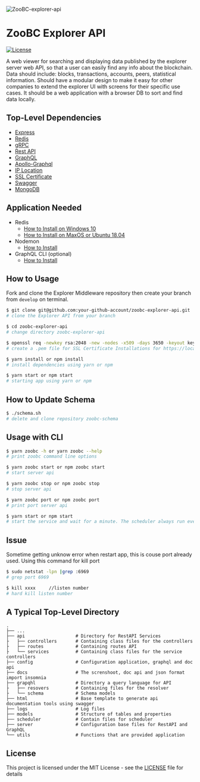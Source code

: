 ![ZooBC-explorer-api](https://user-images.githubusercontent.com/32409305/64093919-9f1b6900-cd8c-11e9-97a6-24385550a53c.png)

# ZooBC Explorer API

[![License](https://img.shields.io/badge/License-Apache%202.0-blue.svg)](https://opensource.org/licenses/Apache-2.0)

A web viewer for searching and displaying data published by the explorer server web API, so that a user can easily find any info about the blockchain. Data should include: blocks, transactions, accounts, peers, statistical information. Should have a modular design to make it easy for other companies to extend the explorer UI with screens for their specific use cases. It should be a web application with a browser DB to sort and find data locally.

## Top-Level Dependencies

- [Express](https://www.npmjs.com/package/express)
- [Redis](https://redis.io/topics/quickstart)
- [gRPC](https://grpc.io/docs/quickstart/node/)
- [Rest API](https://restfulapi.net/)
- [GraphQL](https://graphql.org/code/#javascript)
- [Apollo-Graphql](https://www.apollographql.com/docs/)
- [IP Location](https://www.npmjs.com/package/iplocation)
- [SSL Certificate](https://support.microfocus.com/kb/doc.php?id=7013103)
- [Swagger](https://swagger.io/)
- [MongoDB](https://www.mongodb.com/)

## Application Needed

- Redis
  - [How to Install on Windows 10](https://redislabs.com/blog/redis-on-windows-10/)
  - [How to Install on MaxOS or Ubuntu 18.04](https://www.digitalocean.com/community/tutorials/how-to-install-and-secure-redis-on-ubuntu-18-04)
- Nodemon
  - [How to Install](https://github.com/remy/nodemon#nodemon)
- GraphQL CLI (optional)
  - [How to Install](https://oss.prisma.io/content/graphql-cli/01-overview)

## How to Usage

Fork and clone the Explorer Middleware repository then create your branch from ```develop``` on terminal.

```bash
$ git clone git@github.com:your-github-account/zoobc-explorer-api.git
# clone the Explorer API from your branch

$ cd zoobc-explorer-api
# change directory zoobc-explorer-api

$ openssl req -newkey rsa:2048 -new -nodes -x509 -days 3650 -keyout key.pem -out cert.pem
# create a .pem file for SSL Certificate Installations for https://localhost

$ yarn install or npm install
# install dependencies using yarn or npm

$ yarn start or npm start
# starting app using yarn or npm
```

## How to Update Schema

```bash
$ ./schema.sh
# delete and clone repository zoobc-schema
```

## Usage with CLI

```bash
$ yarn zoobc -h or yarn zoobc --help
# print zoobc command line options

$ yarn zoobc start or npm zoobc start
# start server api

$ yarn zoobc stop or npm zoobc stop
# stop server api

$ yarn zoobc port or npm zoobc port
# print port server api

$ yarn start or npm start
# start the service and wait for a minute. The scheduler always run evey minute to check for any updates
```

## Issue

Sometime getting unknow error when restart app, this is couse port already used. Using this command for kill port

```bash
$ sudo netstat -lpn |grep :6969
# grep port 6969

$ kill xxxx     //listen number
# hard kill listen number
```

## A Typical Top-Level Directory

    .
    ├── ...
    ├── api                   # Directory for RestAPI Services
    ├   ├── controllers       # Containing class files for the controllers
    ├   ├── routes            # Containing routes API
    ├   └── services          # Containing class files for the service controllers
    ├── config                # Configuration application, graphql and doc api
    ├── docs                  # The screnshoot, doc api and json format import insomnia
    ├── grapqhl               # Directory a query language for API
    ├   ├── resovers          # Containing files for the resolver
    ├   └── schema            # Schema models
    ├── html                  # Base template to generate api documentation tools using swagger
    ├── logs                  # Log files
    ├── models                # Structure of tables and properties
    ├── scheduler             # Contain files for scheduler
    ├── server                # Configuration base files for RestAPI and GraphQL
    └── utils                 # Functions that are provided application

## License

This project is licensed under the MIT License - see the [LICENSE](LICENSE) file for details
